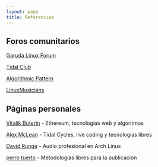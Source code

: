 ```yaml
---
layout: page
title: Referencias
---
```


## Foros comunitarios

[Garuda Linux Forum](https://forum.garudalinux.org/)

[Tidal Club](https://club.tidalcycles.org/)

[Algorithmic Pattern](https://forum.alpaca.lurk.org/)

[LinuxMusicians](https://linuxmusicians.com/)

## Páginas personales

[Vitalik Buterin](https://vitalik.ca/) - Ethereum, tecnologías web y algoritmos

[Alex McLean](https://slab.org/) - Tidal Cycles, live coding y tecnologías libres

[David Runge](https://sleepmap.de/) - Audio profesional en Arch Linux

[perro tuerto](https://perrotuerto.blog/) - Metodologías libres para la publicación
